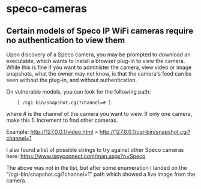 # speco-cameras

Certain models of Speco IP WiFi cameras require no authentication to view them
--

Upon discovery of a Speco camera, you may be prompted to download an executable, which wants to install a browser plug-in to view the camera. While this is fine if you want to administer the camera, view video or image snapshots, what the owner may not know, is that the camera's feed can be seen without the plug-in, and without authentication.

On vulnerable models, you can look for the following path:

		[ /cgi-bin/snapshot.cgi?channel=# ] 
		
where # is the channel of the camera you want to view. If only one camera, make this 1. Increment to find other cameras.

Example: http://127.0.0.1/video.html > http://127.0.0.1/cgi-bin/snapshot.cgi?channel=1

I also found a list of possible strings to try against other Speco cameras here:
https://www.ispyconnect.com/man.aspx?n=Speco

The above was not in the list, but after some enumeration I landed on the "/cgi-bin/snapshot.cgi?channel=1" path which showed a live image from the camera.
